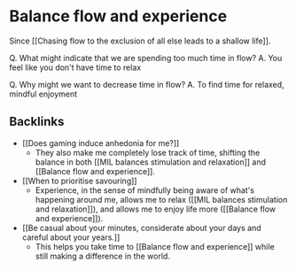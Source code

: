 # Balance flow and experience
Since [[Chasing flow to the exclusion of all else leads to a shallow life]].

Q. What might indicate that we are spending too much time in flow?
A. You feel like you don't have time to relax 

Q. Why might we want to decrease time in flow?
A. To find time for relaxed, mindful enjoyment

## Backlinks
* [[Does gaming induce anhedonia for me?]]
	* They also make me completely lose track of time, shifting the balance in both [[MIL balances stimulation and relaxation]] and [[Balance flow and experience]].
* [[When to prioritise savouring]]
	* Experience, in the sense of mindfully being aware of what's happening around me, allows me to relax ([[MIL balances stimulation and relaxation]]), and allows me to enjoy life more ([[Balance flow and experience]]). 
* [[Be casual about your minutes, considerate about your days and careful about your years.]]
	* This helps you take time to [[Balance flow and experience]] while still making a difference in the world.

<!-- #p2 -->

<!-- {BearID:9E637FEE-74B3-4898-9B1A-CE32B5FC7343-6734-000006AC58E9178D} -->
